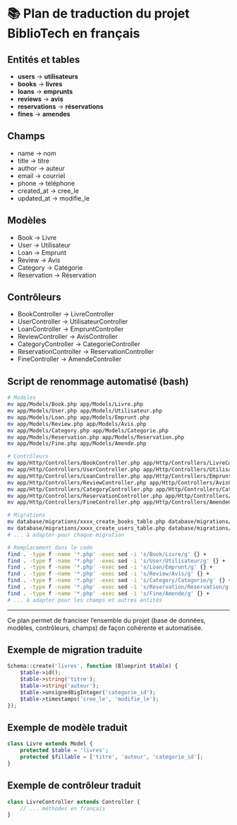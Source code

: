 # 📚 Plan de traduction du projet BiblioTech en français

## Entités et tables
 - **users** → **utilisateurs**
 - **books** → **livres**
 - **loans** → **emprunts**
 - **reviews** → **avis**
 - **reservations** → **réservations**
 - **fines** → **amendes**

## Champs
 - name → nom
 - title → titre
 - author → auteur
 - email → courriel
 - phone → téléphone
 - created_at → cree_le
 - updated_at → modifie_le

## Modèles
 - Book → Livre
 - User → Utilisateur
 - Loan → Emprunt
 - Review → Avis
 - Category → Catégorie
 - Reservation → Réservation

## Contrôleurs
- BookController → LivreController
- UserController → UtilisateurController
- LoanController → EmpruntController
- ReviewController → AvisController
- CategoryController → CategorieController
- ReservationController → ReservationController
- FineController → AmendeController

## Script de renommage automatisé (bash)
```bash
# Modèles
mv app/Models/Book.php app/Models/Livre.php
mv app/Models/User.php app/Models/Utilisateur.php
mv app/Models/Loan.php app/Models/Emprunt.php
mv app/Models/Review.php app/Models/Avis.php
mv app/Models/Category.php app/Models/Categorie.php
mv app/Models/Reservation.php app/Models/Reservation.php
mv app/Models/Fine.php app/Models/Amende.php

# Contrôleurs
mv app/Http/Controllers/BookController.php app/Http/Controllers/LivreController.php
mv app/Http/Controllers/UserController.php app/Http/Controllers/UtilisateurController.php
mv app/Http/Controllers/LoanController.php app/Http/Controllers/EmpruntController.php
mv app/Http/Controllers/ReviewController.php app/Http/Controllers/AvisController.php
mv app/Http/Controllers/CategoryController.php app/Http/Controllers/CategorieController.php
mv app/Http/Controllers/ReservationController.php app/Http/Controllers/ReservationController.php
mv app/Http/Controllers/FineController.php app/Http/Controllers/AmendeController.php

# Migrations
mv database/migrations/xxxx_create_books_table.php database/migrations/xxxx_create_livres_table.php
mv database/migrations/xxxx_create_users_table.php database/migrations/xxxx_create_utilisateurs_table.php
# ... à adapter pour chaque migration

# Remplacement dans le code
find . -type f -name '*.php' -exec sed -i 's/Book/Livre/g' {} +
find . -type f -name '*.php' -exec sed -i 's/User/Utilisateur/g' {} +
find . -type f -name '*.php' -exec sed -i 's/Loan/Emprunt/g' {} +
find . -type f -name '*.php' -exec sed -i 's/Review/Avis/g' {} +
find . -type f -name '*.php' -exec sed -i 's/Category/Categorie/g' {} +
find . -type f -name '*.php' -exec sed -i 's/Reservation/Reservation/g' {} +
find . -type f -name '*.php' -exec sed -i 's/Fine/Amende/g' {} +
# ... à adapter pour les champs et autres entités
```

---

Ce plan permet de franciser l’ensemble du projet (base de données, modèles, contrôleurs, champs) de façon cohérente et automatisée.

## Exemple de migration traduite
```php
Schema::create('livres', function (Blueprint $table) {
    $table->id();
    $table->string('titre');
    $table->string('auteur');
    $table->unsignedBigInteger('categorie_id');
    $table->timestamps('cree_le', 'modifie_le');
});
```

## Exemple de modèle traduit
```php
class Livre extends Model {
    protected $table = 'livres';
    protected $fillable = ['titre', 'auteur', 'categorie_id'];
}
```

## Exemple de contrôleur traduit
```php
class LivreController extends Controller {
    // ... méthodes en français
}
```
